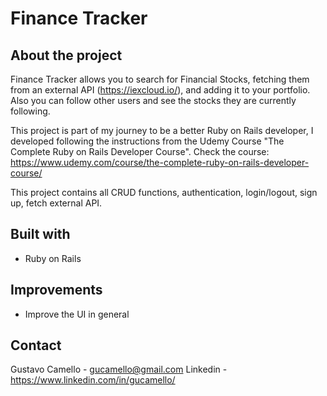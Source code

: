 # Finance Tracker

## About the project

Finance Tracker allows you to search for Financial Stocks, fetching them from an external API (https://iexcloud.io/),
and adding it to your portfolio. Also you can follow other users and see the stocks they are currently following.

This project is part of my journey to be a better Ruby on Rails developer, I developed
following the instructions from the Udemy Course "The Complete Ruby on Rails Developer Course".
Check the course: https://www.udemy.com/course/the-complete-ruby-on-rails-developer-course/

This project contains all CRUD functions, authentication, login/logout, sign up, fetch external API.

## Built with
- Ruby on Rails

## Improvements
- Improve the UI in general

## Contact
Gustavo Camello - gucamello@gmail.com
Linkedin - https://www.linkedin.com/in/gucamello/
